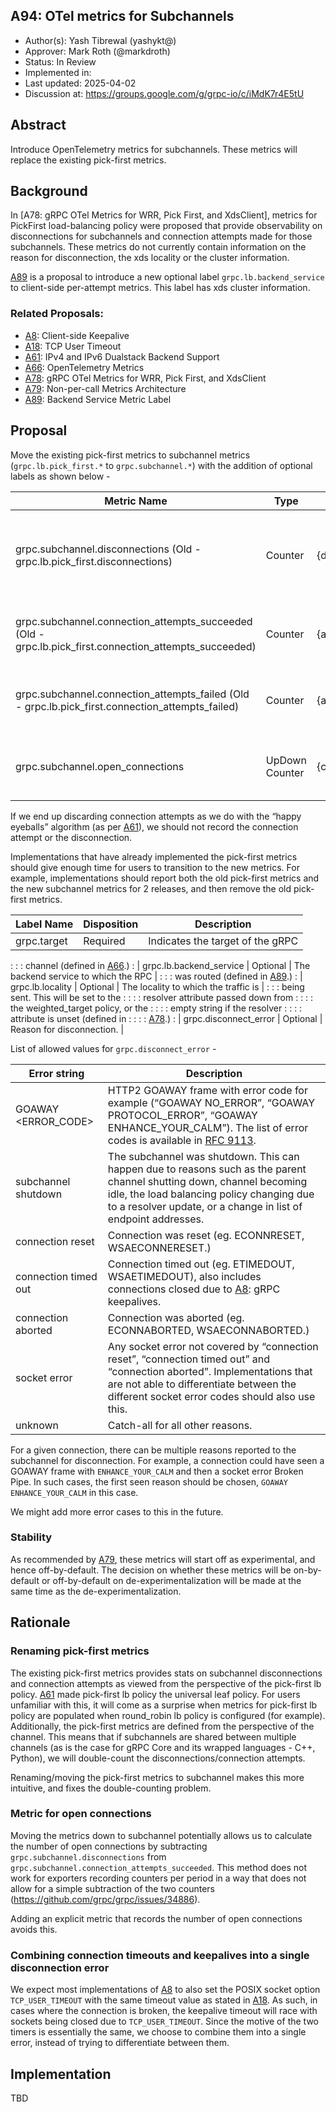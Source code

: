 ## A94: OTel metrics for Subchannels

*   Author(s): Yash Tibrewal (yashykt@)
*   Approver: Mark Roth (@markdroth)
*   Status: In Review
*   Implemented in:
*   Last updated: 2025-04-02
*   Discussion at: https://groups.google.com/g/grpc-io/c/iMdK7r4E5tU

## Abstract

Introduce OpenTelemetry metrics for subchannels. These metrics will replace the
existing pick-first metrics.

## Background

In [A78: gRPC OTel Metrics for WRR, Pick First, and XdsClient], metrics for
PickFirst load-balancing policy were proposed that provide observability on
disconnections for subchannels and connection attempts made for those
subchannels. These metrics do not currently contain information on the reason
for disconnection, the xds locality or the cluster information.

[A89] is a proposal to introduce a new optional label `grpc.lb.backend_service`
to client-side per-attempt metrics. This label has xds cluster information.

### Related Proposals:

*   [A8]: Client-side Keepalive
*   [A18]: TCP User Timeout
*   [A61]: IPv4 and IPv6 Dualstack Backend Support
*   [A66]: OpenTelemetry Metrics
*   [A78]: gRPC OTel Metrics for WRR, Pick First, and XdsClient
*   [A79]: Non-per-call Metrics Architecture
*   [A89]: Backend Service Metric Label

[A8]: A8-client-side-keepalive.md
[A18]: A18-tcp-user-timeout.md
[A61]: A61-IPv4-IPv6-dualstack-backends.md
[A66]: A66-otel-stats.md
[A78]: A78-grpc-metrics-wrr-pf-xds.md
[A79]: A79-non-per-call-metrics-architecture.md
[A89]: A89-backend-service-metric-label.md

## Proposal

Move the existing pick-first metrics to subchannel metrics
(`grpc.lb.pick_first.*` to `grpc.subchannel.*`) with the addition of optional
labels as shown below -

Metric Name                                                                                            | Type           | Unit            | Labels                                                                                                         | Description
------------------------------------------------------------------------------------------------------ | -------------- | --------------- | -------------------------------------------------------------------------------------------------------------- | -----------
grpc.subchannel.disconnections (Old - grpc.lb.pick_first.disconnections)                               | Counter        | {disconnection} | grpc.target, grpc.lb.backend_service (optional), grpc.lb.locality (optional), grpc.disconnect_error (optional) | Number of times the selected subchannel becomes disconnected.
grpc.subchannel.connection_attempts_succeeded (Old - grpc.lb.pick_first.connection_attempts_succeeded) | Counter        | {attempt}       | grpc.target, grpc.lb.backend_service (optional), grpc.lb.locality (optional)                                   | Number of successful connection attempts.
grpc.subchannel.connection_attempts_failed (Old - grpc.lb.pick_first.connection_attempts_failed)       | Counter        | {attempt}       | grpc.target, grpc.lb.backend_service (optional), grpc.lb.locality (optional)                                   | Number of failed connection attempts.
grpc.subchannel.open_connections                                                                       | UpDown Counter | {connection}    | grpc.target, grpc.lb.backend_service (optional), grpc.lb.locality (optional)                                   | Number of open connections.

If we end up discarding connection attempts as we do with the “happy eyeballs”
algorithm (as per [A61]), we should not record the connection attempt or the
disconnection.

Implementations that have already implemented the pick-first metrics should give
enough time for users to transition to the new metrics. For example,
implementations should report both the old pick-first metrics and the new
subchannel metrics for 2 releases, and then remove the old pick-first metrics.

| Label Name              | Disposition | Description                          |
| ----------------------- | ----------- | ------------------------------------ |
| grpc.target             | Required    | Indicates the target of the gRPC     |
:                         :             : channel (defined in [A66].)          :
| grpc.lb.backend_service | Optional    | The backend service to which the RPC |
:                         :             : was routed (defined in [A89].)       :
| grpc.lb.locality        | Optional    | The locality to which the traffic is |
:                         :             : being sent. This will be set to the  :
:                         :             : resolver attribute passed down from  :
:                         :             : the weighted_target policy, or the   :
:                         :             : empty string if the resolver         :
:                         :             : attribute is unset (defined in       :
:                         :             : [A78].)                              :
| grpc.disconnect_error   | Optional    | Reason for disconnection.            |

List of allowed values for `grpc.disconnect_error` -

Error string         | Description
-------------------- | -----------
GOAWAY <ERROR_CODE>  | HTTP2 GOAWAY frame with error code for example (“GOAWAY NO_ERROR”, “GOAWAY PROTOCOL_ERROR”, “GOAWAY ENHANCE_YOUR_CALM”). The list of error codes is available in [RFC 9113](https://www.rfc-editor.org/rfc/rfc9113.html#name-error-codes).
subchannel shutdown  | The subchannel was shutdown. This can happen due to reasons such as the parent channel shutting down, channel becoming idle, the load balancing policy changing due to a resolver update, or a change in list of endpoint addresses.
connection reset     | Connection was reset (eg. ECONNRESET, WSAECONNERESET.)
connection timed out | Connection timed out (eg. ETIMEDOUT, WSAETIMEDOUT), also includes connections closed due to [A8]: gRPC keepalives.
connection aborted   | Connection was aborted (eg. ECONNABORTED, WSAECONNABORTED.)
socket error         | Any socket error not covered by “connection reset”, “connection timed out” and “connection aborted”. Implementations that are not able to differentiate between the different socket error codes should also use this.
unknown              | Catch-all for all other reasons.

For a given connection, there can be multiple reasons reported to the subchannel
for disconnection. For example, a connection could have seen a GOAWAY frame with
`ENHANCE_YOUR_CALM` and then a socket error Broken Pipe. In such cases, the
first seen reason should be chosen, `GOAWAY ENHANCE_YOUR_CALM` in this case.

We might add more error cases to this in the future.

### Stability

As recommended by [A79], these metrics will start off as experimental, and hence
off-by-default. The decision on whether these metrics will be on-by-default or
off-by-default on de-experimentalization will be made at the same time as the
de-experimentalization.

## Rationale

### Renaming pick-first metrics

The existing pick-first metrics provides stats on subchannel disconnections and
connection attempts as viewed from the perspective of the pick-first lb policy.
[A61] made pick-first lb policy the universal leaf policy. For users unfamiliar
with this, it will come as a surprise when metrics for pick-first lb policy are
populated when round_robin lb policy is configured (for example). Additionally,
the pick-first metrics are defined from the perspective of the channel. This
means that if subchannels are shared between multiple channels (as is the case
for gRPC Core and its wrapped languages - C++, Python), we will double-count the
disconnections/connection attempts.

Renaming/moving the pick-first metrics to subchannel makes this more intuitive,
and fixes the double-counting problem.

### Metric for open connections

Moving the metrics down to subchannel potentially allows us to calculate the
number of open connections by subtracting `grpc.subchannel.disconnections` from
`grpc.subchannel.connection_attempts_succeeded`. This method does not work for
exporters recording counters per period in a way that does not allow for a
simple subtraction of the two counters
(https://github.com/grpc/grpc/issues/34886).

Adding an explicit metric that records the number of open connections avoids
this.

### Combining connection timeouts and keepalives into a single disconnection error

We expect most implementations of [A8] to also set the POSIX socket option
`TCP_USER_TIMEOUT` with the same timeout value as stated in [A18]. As such, in
cases where the connection is broken, the keepalive timeout will race with
sockets being closed due to `TCP_USER_TIMEOUT`. Since the motive of the two
timers is essentially the same, we choose to combine them into a single error,
instead of trying to differentiate between them.

## Implementation

TBD
